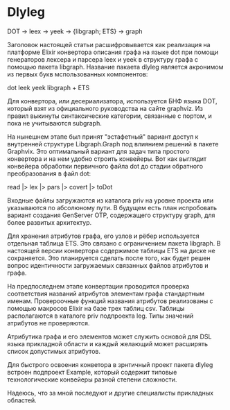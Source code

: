 # Dlyleg

DOT → leex → yeek → {libgraph; ETS} → graph

Заголовок настоящей статьи расшифровывается как реализация на платформе Elixir конвертора описания графа на языке dot при помощи генераторов лексера и парсера leex и yeek в структуру графа с помощью пакета libgraph. Название пакаета dlyleg является акронимом из первых букв мспользованных компонентов:

dot
leek
yeek
libgraph + ETS

Для конвертора, или десериализатора,  используется БНФ языка DOT, который взят из официального руководства на сайте graphviz. Из  правил выкинуты синтаксические категории, связанные с портом, и пока не учитываются subgraph.

На нынешнем этапе был принят "эстафетный" вариант доступ к внутренней структуре Libgraph.Graph под влиянием решений в пакете Graphvix.
Это оптимальный вариант для задач типа простого конвертора и на нем удобно строить конвейеры. Вот как выглядит конвейера обработки первичного файла dot до стадии обратного преобразования в файл dot:

read |> lex |> pars |> covert |> toDot

Входные файлы загружаются из каталога priv на уровне проекта или указываются по абсолюному пути.
В будущем есть план испробовать вариант создания GenServer OTP, содержащего структуру graph, для более развитых архитектур.

Для хранения атрибутов графа, его узлов и рёбер используется отдельная таблица ETS. Это связано с ограничением пакета libgraph. В настоящей версии конвертора содержимое таблицы ETS на диске не сохраняется. Это планируется сделать после того, как будет решен вопрос идентичности загружаемых связанных файлов атрибутов и графа.

На предпоследнем этапе конвертации проводится проверка соответствия названий атрибутов элементам графа стандартным именам.
Провероочные функций названия атрибутов реализованы с помощью макросов Elixir на базе трех таблиц csv. Таблицы располагаются в каталоге priv подпроекта leg. Типы значений атрибутов не проверяются.

Атрибутика графа и его элементов может служить основой для DSL языка прикладной области и каждый желающий может расширять список допустимых атрибутов.

Для быстрого освоения конветора в зрнтичный проект пакета dlyleg встроен подпроект Example, который содержит типовые технологические конвейеры разной степени сложности.

Надеюсь, что за мной последуют и другие специалисты прикладных областей.

